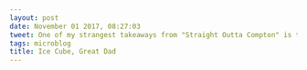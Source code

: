 ```yaml
---
layout: post
date: November 01 2017, 08:27:03
tweet: One of my strangest takeaways from "Straight Outta Compton" is that Ice Cube seems like he is a great husband and father.
tags: microblog
title: Ice Cube, Great Dad
---
```




